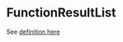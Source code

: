# FunctionResultList

See
[definition here](https://github.com/GoogleContainerTools/kpt/blob/next/pkg/api/fnresult/v1/types.go#L50)
